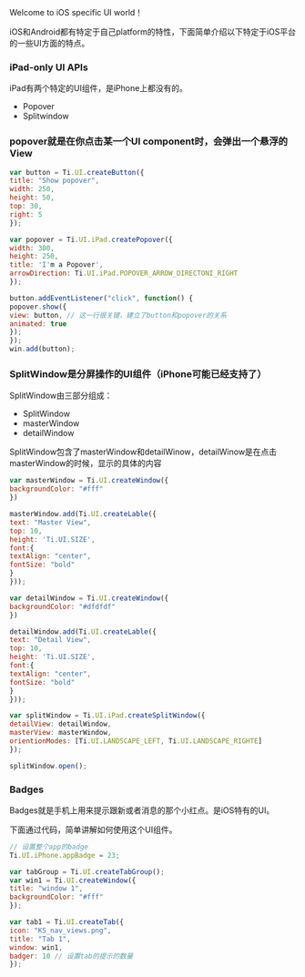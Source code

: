 Welcome to iOS specific UI world！

iOS和Android都有特定于自己platform的特性，下面简单介绍以下特定于iOS平台的一些UI方面的特点。

### iPad-only UI APIs

iPad有两个特定的UI组件，是iPhone上都没有的。
- Popover
- Splitwindow

### popover就是在你点击某一个UI component时，会弹出一个悬浮的View

```javascript
var button = Ti.UI.createButton({
title: "Show popover",
width: 250,
height: 50,
top: 30,
right: 5
});

var popover = Ti.UI.iPad.createPopover({
width: 300,
height: 250,
title: 'I'm a Popover',
arrowDirection: Ti.UI.iPad.POPOVER_ARROW_DIRECTONI_RIGHT
});

button.addEventListener("click", function() {
popover.show({
view: button, // 这一行很关键，建立了button和popover的关系
animated: true
});
});
win.add(button);
```
### SplitWindow是分屏操作的UI组件（iPhone可能已经支持了）

SplitWindow由三部分组成：
- SplitWindow
- masterWindow
- detailWindow

SplitWindow包含了masterWindow和detailWinow，detailWinow是在点击masterWindow的时候，显示的具体的内容
```javascript
var masterWindow = Ti.UI.createWindow({
backgroundColor: "#fff"
})

masterWindow.add(Ti.UI.createLable({
text: "Master View",
top: 10,
height: 'Ti.UI.SIZE',
font:{
textAlign: "center",
fontSize: "bold"
}
}));

var detailWindow = Ti.UI.createWindow({
backgroundColor: "#dfdfdf"
})

detailWindow.add(Ti.UI.createLable({
text: "Detail View",
top: 10,
height: 'Ti.UI.SIZE',
font:{
textAlign: "center",
fontSize: "bold"
}
}));

var splitWindow = Ti.UI.iPad.createSplitWindow({
detailView: detailWindow,
masterView: masterWindow,
orientionModes: [Ti.UI.LANDSCAPE_LEFT, Ti.UI.LANDSCAPE_RIGHTE]
});

splitWindow.open();
```

### Badges

Badges就是手机上用来提示跟新或者消息的那个小红点。是iOS特有的UI。

下面通过代码，简单讲解如何使用这个UI组件。
```javascript
// 设置整个app的badge
Ti.UI.iPhone.appBadge = 23;

var tabGroup = Ti.UI.createTabGroup();
var win1 = Ti.UI.createWindow({
title: "window 1",
backgroundColor: "#fff"
});

var tab1 = Ti.UI.createTab({
icon: "KS_nav_views.png",
title: "Tab 1",
window: win1,
badger: 10 // 设置tab的提示的数量
});
```
